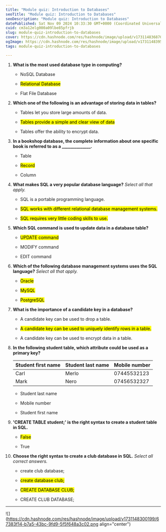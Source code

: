 ```yaml
---
title: "Module quiz: Introduction to Databases"
seoTitle: "Module quiz: Introduction to Databases"
seoDescription: "Module quiz: Introduction to Databases"
datePublished: Sat Nov 09 2024 10:33:30 GMT+0000 (Coordinated Universal Time)
cuid: cm3a12elg000a09lbe85pfrjb
slug: module-quiz-introduction-to-databases
cover: https://cdn.hashnode.com/res/hashnode/image/upload/v1731148368707/29265e4a-5e90-40b7-b885-11cc465fccf7.png
ogImage: https://cdn.hashnode.com/res/hashnode/image/upload/v1731148395595/24b00b43-6833-483a-ad59-9326c38d18a9.png
tags: module-quiz-introduction-to-databases

---
```


1. **What is the most used database type in computing?**
    
    * NoSQL Database
        
    * <mark>Relational Database</mark>
        
    * Flat File Database
        
2. **Which one of the following is an advantage of storing data in tables?**
    
    * Tables let you store large amounts of data.
        
    * <mark>Tables provide a simple and clear view of data</mark>
        
    * Tables offer the ability to encrypt data.
        
3. **In a bookshop database, the complete information about one specific book is referred to as a \_\_\_\_\_\_\_\_\_\_\_\_\_\_.**
    
    * Table
        
    * <mark>Record</mark>
        
    * Column
        
4. **What makes SQL a very popular database language?** *Select all that apply.*
    
    * SQL is a portable programming language.
        
    * <mark>SQL works with different relational database management systems.</mark>
        
    * <mark>SQL requires very little coding skills to use.</mark>
        
5. **Which SQL command is used to update data in a database table?**
    
    * <mark>UPDATE command</mark>
        
    * MODIFY command
        
    * EDIT command
        
6. **Which of the following database management systems uses the SQL language?** *Select all that apply.*
    
    * <mark>Oracle</mark>
        
    * <mark>MySQL</mark>
        
    * <mark>PostgreSQL</mark>
        
7. **What is the importance of a candidate key in a database?**
    
    * A candidate key can be used to drop a table.
        
    * <mark>A candidate key can be used to uniquely identify rows in a table.</mark>
        
    * A candidate key can be used to encrypt data in a table.
        
8. **In the following student table, which attribute could be used as a primary key?**
    
    | **Student first name** | **Student last name** | **Mobile number** |
    | --- | --- | --- |
    | Carl | Merlo | 07445532123 |
    | Mark | Nero | 07456532327 |
    
    * Student last name
        
    * Mobile number
        
    * Student first name
        
9. **'CREATE TABLE student;' is the right syntax to create a student table in SQL.**
    
    * <mark>False</mark>
        
    * True
        
10. **Choose the right syntax to create a club database in SQL.** *Select all correct answers.*
    
    * create club database;
        
    * <mark>create database club;</mark>
        
    * <mark>CREATE DATABASE CLUB;</mark>
        
    * CREATE CLUB DATABASE;
        

---

![](https://cdn.hashnode.com/res/hashnode/image/upload/v1731148300199/67383f14-b7a5-43bc-9fd9-5f5f648a3c02.png align="center")